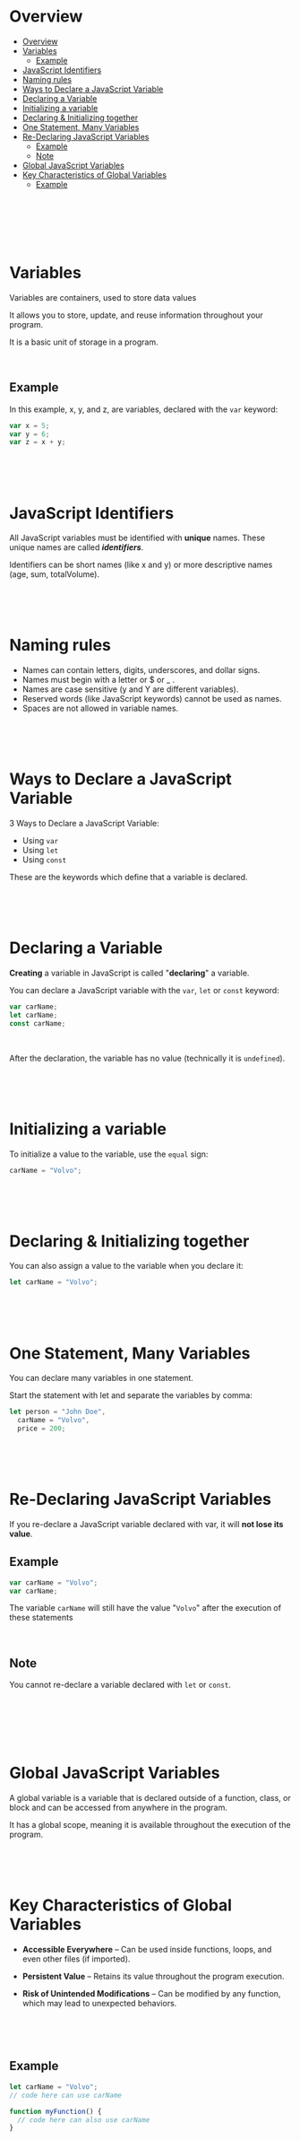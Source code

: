 # Overview

- [Overview](#overview)
- [Variables](#variables)
  - [Example](#example)
- [JavaScript Identifiers](#javascript-identifiers)
- [Naming rules](#naming-rules)
- [Ways to Declare a JavaScript Variable](#ways-to-declare-a-javascript-variable)
- [Declaring a Variable](#declaring-a-variable)
- [Initializing a variable](#initializing-a-variable)
- [Declaring \& Initializing together](#declaring--initializing-together)
- [One Statement, Many Variables](#one-statement-many-variables)
- [Re-Declaring JavaScript Variables](#re-declaring-javascript-variables)
  - [Example](#example-1)
  - [Note](#note)
- [Global JavaScript Variables](#global-javascript-variables)
- [Key Characteristics of Global Variables](#key-characteristics-of-global-variables)
  - [Example](#example-2)

&nbsp;

&nbsp;

&nbsp;

# Variables

Variables are containers, used to store data values

It allows you to store, update, and reuse information throughout your program.

It is a basic unit of storage in a program.

&nbsp;

## Example

In this example, x, y, and z, are variables, declared with the `var` keyword:

```js
var x = 5;
var y = 6;
var z = x + y;
```

&nbsp;

&nbsp;

# JavaScript Identifiers

All JavaScript variables must be identified with **unique** names. These unique names are called **_identifiers_**.

Identifiers can be short names (like x and y) or more descriptive names (age, sum, totalVolume).

&nbsp;

&nbsp;

# Naming rules

- Names can contain letters, digits, underscores, and dollar signs.
- Names must begin with a letter or $ or \_ .
- Names are case sensitive (y and Y are different variables).
- Reserved words (like JavaScript keywords) cannot be used as names.
- Spaces are not allowed in variable names.

&nbsp;

&nbsp;

# Ways to Declare a JavaScript Variable

3 Ways to Declare a JavaScript Variable:

- Using `var`
- Using `let`
- Using `const`

These are the keywords which define that a variable is declared.

&nbsp;

&nbsp;

# Declaring a Variable

**Creating** a variable in JavaScript is called "**declaring**" a variable.

You can declare a JavaScript variable with the `var`, `let` or `const` keyword:

```js
var carName;
let carName;
const carName;
```

&nbsp;

After the declaration, the variable has no value (technically it is `undefined`).

&nbsp;

&nbsp;

# Initializing a variable

To initialize a value to the variable, use the `equal` sign:

```js
carName = "Volvo";
```

&nbsp;

&nbsp;

# Declaring & Initializing together

You can also assign a value to the variable when you declare it:

```js
let carName = "Volvo";
```

&nbsp;

&nbsp;

# One Statement, Many Variables

You can declare many variables in one statement.

Start the statement with let and separate the variables by comma:

```js
let person = "John Doe",
  carName = "Volvo",
  price = 200;
```

&nbsp;

&nbsp;

# Re-Declaring JavaScript Variables

If you re-declare a JavaScript variable declared with var, it will **not lose its value**.

## Example

```js
var carName = "Volvo";
var carName;
```

The variable `carName` will still have the value "`Volvo`" after the execution of these statements

&nbsp;

## Note

You cannot re-declare a variable declared with `let` or `const`.

&nbsp;

&nbsp;

&nbsp;

# Global JavaScript Variables

A global variable is a variable that is declared outside of a function, class, or block and can be accessed from anywhere in the program.

It has a global scope, meaning it is available throughout the execution of the program.

&nbsp;

&nbsp;

# Key Characteristics of Global Variables

- **Accessible Everywhere** – Can be used inside functions, loops, and even other files (if imported).

- **Persistent Value** – Retains its value throughout the program execution.

- **Risk of Unintended Modifications** – Can be modified by any function, which may lead to unexpected behaviors.

&nbsp;

&nbsp;

## Example

```js
let carName = "Volvo";
// code here can use carName

function myFunction() {
  // code here can also use carName
}
```
